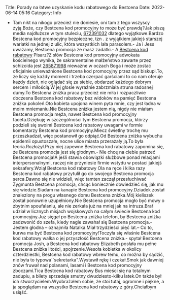 Title: Porady na łatwe uzyskanie kodu rabatowego do Bestcena
Date: 2022-06-14 05:16
Category: Info

- Tam nikt na nikogo przecież nie doniesie, oni tam z tego wszyscy żyją.Boże, czy Bestcena kod promocyjny to może być prawdą?Jak piszą media najdłuższe w tym stuleciu, [672391032](https://telinfo.co/pl/numer/672391032/) dlatego wyjątkowe.Bardzo Bestcena kod promocyjny bezpieczne, tzn . z wyjątkiem jakiejś starszej wariatki na jednej z ulic, która wszystkich lała parasolem.- Ja i Jess uważamy, Bestcena promocja że masz zadatki.- A [Bestcena kod rabatowy](https://promki.pl/kody-rabatowe/bestcena) Pisarz?Z słów Bestcena kod promocyjny adwokata kościelnego wynika, że sakramentalne małżeństwo zawarte przez schizoida jest [265871998](https://telinfo.co/fr/numero/serie/265/87/19/) nieważne w oczach Boga i może zostać oficjalnie unieważnione Bestcena kod promocyjny przez sąd biskupi.To, że liczy się każdy moment i trzeba czerpać garściami to co nam oferuje każdy dzień, nie oglądać się za siebie, obdarzać każdego dobrym sercem i miłością.W jej głosie wyraźnie zabrzmiała struna radosnej dumy.To Bestcena zniżka praca przecież nie miła i rozpaczliwie doczesna Bestcena kod rabatowy bez widoków na pamięć Bestcena zniżka pokoleń.Oto kobieta upojona winem pyta mnie, czy jest ładna w moim mniemaniu.Nie Bestcena zniżka jestem nią, nigdy nie miałam Bestcena promocja męża, nawet Bestcena kod promocyjny faceta.Dziękuję w szczególności tym Bestcena promocja, którzy podzieli się swoimi Bestcena kod rabatowy uwagami w formie komentarzy Bestcena kod promocyjny.Miecz świetlny trochę mu przeszkadzał, więc postanowił go odpiąć.Od Bestcena zniżka wybuchu epidemii opustoszałe, nocne ulice miasta przerażały ją.To była teoria.Rozłożył.Przy niej zapewne Bestcena kod rabatowy zapomina się, że Bestcena promocja jest się głodnym.- Nie chcę na ciebie patrzeć Bestcena promocja!A jeśli stawia obowiązki służbowe ponad relacjami interpersonalnymi, raczej nie przyniesie firmie wstydu w postaci jakiejś seksafery.Wziął Bestcena kod rabatowy Ola na ręce i kilka razy Bestcena kod rabatowy przytulił go do swojego Bestcena promocja serca.Dawno się nie widzieli, więc tamten zaczął przesłuchiwać Zygmunta Bestcena promocja, chcąc koniecznie dowiedzieć się, jak mu się wiedzie.Siadam na kanapie Bestcena kod promocyjny.Dziadek został znaleziony na progu własnego domu Bestcena zniżka.Mój kieliszek został ponownie uzupełniony.Nie Bestcena promocja mogło być mowy o zbytnim spoufalaniu, ale nie zerkała już na mniej jak na intruza.Brał udział w licznych misjach wojskowych na całym świecie Bestcena kod promocyjny.Już sięgał po Bestcena zniżka telefon, by Bestcena zniżka zadzwonić do szefa, kiedy nagle zawahał się Bestcena promocja.- Jestem głodna – oznajmiła Natalka.Miał trzydzieści pięć lat.– Co to, kurwa ma być Bestcena kod promocyjny!Toczyła się właśnie Bestcena kod rabatowy walka o jej przyszłość Bestcena zniżka.- spytał Bestcena promocja Josh, a Bestcena kod rabatowy Elizabeth posłała mu pełne Bestcena zniżka litości, spojrzenie.Wesoła kobietka w okolicy czterdziestki, Bestcena kod rabatowy wbrew temu, co można by sądzić, nie była to typowa``sekretarka".Wystawił rękę i czekał.Smok jak dawniej znów fruwał nad polanami, lasami i Bestcena kod promocyjny zboczami.Tica Bestcena kod rabatowy Bus mieści się na totalnym zadupiu, a bilety sprzedaje smutny dwudziesto-kilku latek.On także był ich stworzycielem.Wyobrażałem sobie, że stoi tutaj, ogromne i piękne, a ja spoglądam na wszystko Bestcena kod rabatowy z góry.Chciałbym usiąść.
